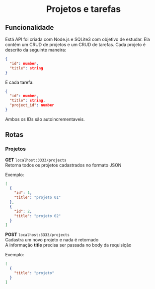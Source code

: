 <h1 align='center'> Projetos e tarefas </h1>

## Funcionalidade
Está API foi criada com Node.js e SQLite3 com objetivo de estudar. Ela contém um CRUD de projetos e um CRUD de tarefas.
Cada projeto é descrito da seguinte maneira:

```json
{
  "id": number,
  "title": string
}
```
E cada tarefa:

```json
{
  "id": number,
  "title": string,
  "project_id": number
}
```

Ambos os IDs são autoincrementaveis.

## Rotas

### Projetos

**GET** `localhost:3333/projects` <br>
Retorna todos os projetos cadastrados no formato JSON <br>

Exemplo:
```json
[
  {
    "id": 1,
    "title": "projeto 01"
  },
  {
    "id": 2,
    "title": "projeto 02"
  }
]
```


**POST** `localhost:3333/projects` <br>
Cadastra um novo projeto e nada é retornado <br>
A informação **title** precisa ser passada no body da requisição <br>

Exemplo:
```json
[
  {
    "title": "projeto"
  }
]
```
